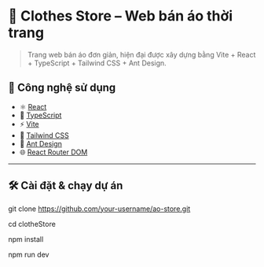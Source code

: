 # 🧥 Clothes Store – Web bán áo thời trang

> Trang web bán áo đơn giản, hiện đại được xây dựng bằng Vite + React + TypeScript + Tailwind CSS + Ant Design.

## 🚀 Công nghệ sử dụng

- ⚛️ [React](https://reactjs.org/)
- 🧠 [TypeScript](https://www.typescriptlang.org/)
- ⚡ [Vite](https://vitejs.dev/)
- 💨 [Tailwind CSS](https://tailwindcss.com/)
- 🧩 [Ant Design](https://ant.design/)
- 🌐 [React Router DOM](https://reactrouter.com/)

---

## 🛠️ Cài đặt & chạy dự án
git clone https://github.com/your-username/ao-store.git

cd clotheStore

npm install

npm run dev


